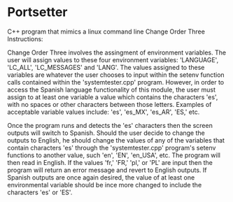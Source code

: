 # Portsetter
C++ program that mimics a linux command line
Change Order Three Instructions:

Change Order Three involves the assingment of environment variables. The user will assign values to these four environment
variables: 'LANGUAGE', 'LC_ALL', 'LC_MESSAGES' and 'LANG'. The values assigned to these variables are whatever the user 
chooses to input within the setenv function calls contained within the 'systemtester.cpp' program. 
However, in order to access the Spanish language functionality of this module, 
the user must assign to at least one variable a value which contains the characters 'es', with no spaces 
or other characters between those letters. Examples of acceptable variable values include: 'es', 'es_MX', 'es_AR', 'ES,' 
etc. 

Once the program runs and detects the 'es' characters then the screen outputs will switch to Spanish. 
Should the user decide to change the outputs to English, he should change the values of any of the variables that contain
characters 'es'  through the 'systemtester.cpp' program's setenv functions to another value, such 'en', 'EN', 'en_USA', etc. 
The program will then read in English. If the values 'fr,' 'FR,' 'pl,' or 'PL' are input then the program will return an
error message and revert to English outputs. If Spanish outputs are once again desired, the value of at least one environmental
variable should be ince more changed to include the characters 'es' or 'ES'.

